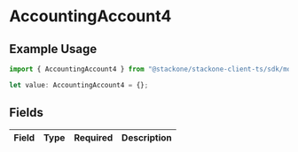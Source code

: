 # AccountingAccount4

## Example Usage

```typescript
import { AccountingAccount4 } from "@stackone/stackone-client-ts/sdk/models/shared";

let value: AccountingAccount4 = {};
```

## Fields

| Field       | Type        | Required    | Description |
| ----------- | ----------- | ----------- | ----------- |